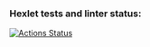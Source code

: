 ### Hexlet tests and linter status:
[![Actions Status](https://github.com/Robinwurst/python-project-83/actions/workflows/hexlet-check.yml/badge.svg)](https://github.com/Robinwurst/python-project-83/actions)